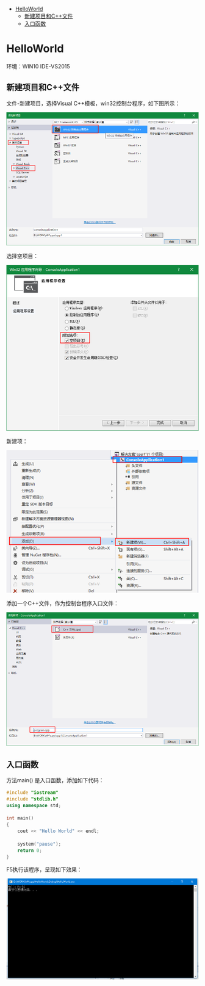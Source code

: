 <!-- TOC -->

- [HelloWorld](#helloworld)
    - [新建项目和C++文件](#新建项目和c文件)
    - [入口函数](#入口函数)

<!-- /TOC -->

<a id="markdown-helloworld" name="helloworld"></a>
# HelloWorld
环境：WIN10 IDE-VS2015
<a id="markdown-新建项目和c文件" name="新建项目和c文件"></a>
## 新建项目和C++文件
文件-新建项目，选择Visual C++模板，win32控制台程序，如下图所示：

![](../assets/BASE/Hello_New.png)

选择空项目：

![](../assets/BASE/Hello_New_1.png)

新建项：

![](../assets/BASE/Hello_New_2.png)

添加一个C++文件，作为控制台程序入口文件：

![](../assets/BASE/Hello_New_3.png)

<a id="markdown-入口函数" name="入口函数"></a>
## 入口函数
方法main() 是入口函数，添加如下代码：
```cpp
#include "iostream"
#include "stdlib.h"
using namespace std;

int main()
{
	cout << "Hello World" << endl;

	system("pause");
	return 0;
}
```

F5执行该程序，呈现如下效果：

![](../assets/BASE/Hello_Res.png)


